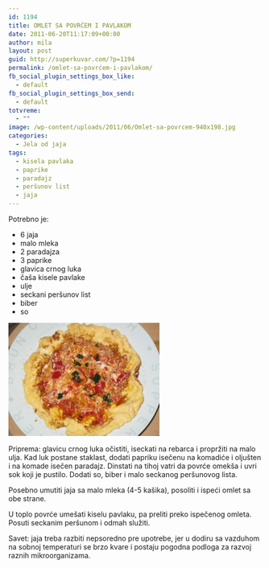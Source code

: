 ```yaml
---
id: 1194
title: OMLET SA POVRĆEM I PAVLAKOM
date: 2011-06-20T11:17:09+00:00
author: mila
layout: post
guid: http://superkuvar.com/?p=1194
permalink: /omlet-sa-povrćem-i-pavlakom/
fb_social_plugin_settings_box_like:
  - default
fb_social_plugin_settings_box_send:
  - default
totvreme:
  - ""
image: /wp-content/uploads/2011/06/Omlet-sa-povrcem-940x198.jpg
categories:
  - Jela od jaja
tags:
  - kisela pavlaka
  - paprike
  - paradajz
  - peršunov list
  - jaja
---
```

Potrebno je:

  * 6 jaja
  * malo mleka
  * 2 paradajza
  * 3 paprike
  * glavica crnog luka
  * čaša kisele pavlake
  * ulje
  * seckani peršunov list
  * biber
  * so

<img class="alignnone size-medium wp-image-4440" title="Omlet sa povrcem" src="/wp-content/uploads/2011/06/Omlet-sa-povrcem-300x225.jpg" alt="" width="300" height="225" /> 

Priprema: glavicu crnog luka očistiti, iseckati na rebarca i propržiti na malo ulja. Kad luk postane staklast, dodati papriku isečenu na komadiće i oljušten i na komade isečen paradajz. Dinstati na tihoj vatri da povrće omekša i uvri sok koji je pustilo. Dodati so, biber i malo seckanog peršunovog lista.

Posebno umutiti jaja sa malo mleka (4-5 kašika), posoliti i ispeći omlet sa obe strane.

U toplo povrće umešati kiselu pavlaku, pa preliti preko ispečenog omleta. Posuti seckanim peršunom i odmah služiti.

Savet: jaja treba razbiti nepsoredno pre upotrebe, jer u dodiru sa vazduhom na sobnoj temperaturi se brzo kvare i postaju pogodna podloga za razvoj raznih mikroorganizama.